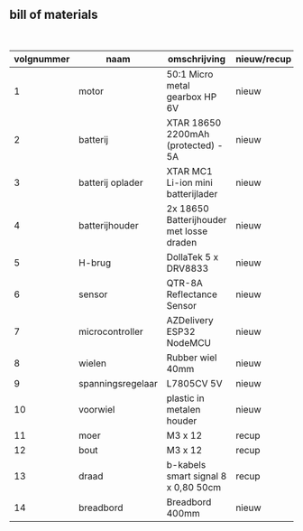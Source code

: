 ## bill of materials
<br />

|volgnummer|naam|omschrijving|nieuw/recup|kostprijs/stuk|aantal|subtotaal|
|----------|----|------------|-----------|---------|------|---------|
|         1|             motor|            50:1 Micro metal gearbox HP 6V|      nieuw|          2,04|     2|     4,08|
|         2|          batterij|       XTAR 18650 2200mAh (protected) - 5A|      nieuw|          4,45|     2|     8,90|
|         3|  batterij oplader|        XTAR MC1 Li-ion mini batterijlader|      nieuw|          6,95|     1|     6,95|
|         4|    batterijhouder|  2x 18650 Batterijhouder met losse draden|      nieuw|          0,32|     1|     0,32|
|         5|            H-brug|                      DollaTek 5 x DRV8833|      nieuw|          5,47|     1|     5,47|
|         6|            sensor|                 QTR-8A Reflectance Sensor|      nieuw|         10,39|     1|    10,39|
|         7|   microcontroller|                  AZDelivery ESP32 NodeMCU|      nieuw|          7,60|     1|     7,60|
|         8|            wielen|                          Rubber wiel 40mm|      nieuw|          3,15|     2|     6,30|
|         9| spanningsregelaar|      L7805CV 5V     |      nieuw|          1,00    |     1|      1,00   |
|        10|          voorwiel|        plastic in metalen houder    |      nieuw|           1,28   |   1 |      1,28   |
|        11|              moer|         M3 x 12   |      recup|             0|     8|        0|
|        12|              bout|         M3 x 12   |      recup|             0|     8|        0|
|        13|             draad|      b-kabels smart signal 8 x 0,80 50cm  |      recup|             0|    1  |        0|
|        14|         breadbord|                           Breadbord 400mm|      nieuw|          1,02|     1|     1,02|
